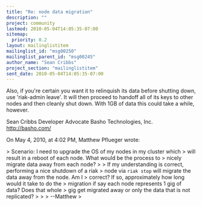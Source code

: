 ```yaml
---
title: "Re: node data migration"
description: ""
project: community
lastmod: 2010-05-04T14:05:35-07:00
sitemap:
  priority: 0.2
layout: mailinglistitem
mailinglist_id: "msg00250"
mailinglist_parent_id: "msg00245"
author_name: "Sean Cribbs"
project_section: "mailinglistitem"
sent_date: 2010-05-04T14:05:35-07:00
---
```



Also, if you're certain you want it to relinquish its data before shutting 
down, use 'riak-admin leave'. It will then proceed to handoff all of its keys 
to other nodes and then cleanly shut down. With 1GB of data this could take a 
while, however.

Sean Cribbs 
Developer Advocate
Basho Technologies, Inc.
http://basho.com/

On May 4, 2010, at 4:02 PM, Matthew Pflueger wrote:

&gt; Scenario: I need to upgrade the OS of my nodes in my cluster which
&gt; will result in a reboot of each node. What would be the process to
&gt; nicely migrate data away from each node?
&gt; 
&gt; If my understanding is correct, performing a nice shutdown of a riak
&gt; node via `riak stop` will migrate the data away from the node. Am I
&gt; correct? If so, approximately how long would it take to do the
&gt; migration if say each node represents 1 gig of data? Does that whole
&gt; gig get migrated away or only the data that is not replicated?
&gt; 
&gt; 
&gt; --Matthew
&gt; 
